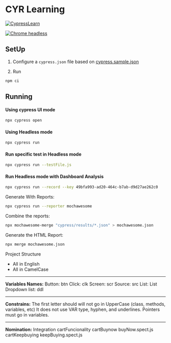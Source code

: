 # CYR Learning

[![CypressLearn](https://img.shields.io/endpoint?url=https://dashboard.cypress.io/badge/detailed/nnkyhr&style=flat&logo=cypress)](https://dashboard.cypress.io/projects/nnkyhr/runs)

[![Chrome headless](https://github.com/CypressTestingStudy/cyr/actions/workflows/main.yml/badge.svg)](https://github.com/CypressTestingStudy/cyr/actions/workflows/main.yml)

## SetUp

1. Configure a `cypress.json` file based on [cypress.sample.json](./cypress.sample.json)

1. Run

```bash
npm ci
```

## Running

#### Using cypress UI mode

```bash
npx cypress open
```

#### Using Headless mode

```bash
npx cypress run
```

#### Run specific test in Headless mode

```bash
npx cypress run --testFile.js
```

#### Run Headless mode with Dashboard Analysis

```bash
npx cypress run --record --key 49bfa993-ad20-464c-b7ab-d9d27ae262c0
```



Generate With Reports: 

```bash
npx cypress run --reporter mochawesome
```

Combine the reports: 

```bash
npx mochawesome-merge "cypress/results/*.json" > mochawesome.json
```

Generate the HTML Report: 

```bash
npx merge mochawesome.json
```

Project Structure

- All in English
- All in CamelCase

---

**Variables Names:**
Button: btn
Click: clk
Screen: scr
Source: src
List: List
Dropdown list: ddl

---

**Constrains:**
The first letter should will not go in UpperCase (class, methods, variables, etc)
It does not use VAR type, hyphen, and underlines.
Pointers must go in variables.

---

**Nomination:**
Integration
cartFuncionality
cartBuynow
buyNow.spect.js
cartKeepbuying
keepBuying.spect.js
